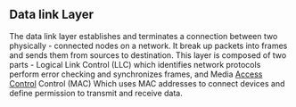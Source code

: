 ## Data link Layer

The data link layer establishes and terminates a connection between two physically - connected nodes on a network. It break up packets into frames and sends them from sources to destination. This layer is composed of two parts - Logical Link Control (LLC) which identifies network protocols perform error checking and synchronizes frames, and Media [Access Control](https://www.imperva.com/learn/application-security/broken-object-level-authorization-bola/) Control (MAC) Which uses MAC addresses to connect devices and define permission to transmit and receive data.